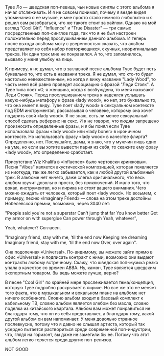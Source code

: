 Туве Ло — шведская поп-певица, чьи новые синглы с этого альбома я начал отслеживать. И я не совсем понимал, почему я везде видел упоминания о ее музыке, и мне просто стало немного любопытно и я решил сам разобраться, что же такого стоит за хайпом. Однако на мой взгляд "Cool Girl", "Influence" и "True Disaster" — три самых посредственных поп-синглов года, так что я не был настроен положительно перед прослушиванием данного альбома. И теперь после выхода альбома могу с уверенностью сказать, что альбом представляет из себя набор повторяющихся, скучных, неоригинальных треков. Ни один трек мне не понравился. А то, что запомнилось, вызвало у меня улыбку на лице.

К примеру, я не думал, что в заглавной песне альбома Туве будет петь буквально то, что есть в названии трека. Я не думал, что кто-то будет настолько невежественным, но когда я вижу название "Lady Wood", то часть меня всё равно проведет ассоциацию с фразой "Леди Стояк". А Туве типа поет «О, я женщина, когда я возбуждена, то меня называют Леди Стояк». Перед прослушиванием трека я надеялся услышать какую-нибудь метафору к фразе «lady wood», но нет, это буквально то, что она имеет в виду. Туве поет «lady wood» в сексуальном контексте под EDM инструментал, рассказывая о человеке, которому она хочет подарить свой «lady wood». Я не знаю, есть ли менее сексуальный способ сделать референс на секс. И я не говорю, что людям запрещено произносить определенные фразы, и я бы понял если Туве использовала фразы «lady wood» или «lady boner» в ироничном контексте. Но использовать фразу «lady wood» в качестве флирта? Определенно, нет. Послушайте, дамы, я знаю, что у мужчин лишь одно на уме, но если вы хотите вывести парня из себя, то скажите ему фразу «lady wood», это определенно сработает.

Присутствие Wiz Khalifa в «Influence» было чертовски кринжовым. Песня "Vibes" является акустической композицией, которая появляется из ниоткуда, так же легко забывается, как и любой другой альбомный трек. В альбоме нет ничего, даже слегка оригинального, что весь альбом звучит довольно просто, без приключений. И мало того, что вокал, инструментал, но и лирика не стоят вашего внимания. Чего можно ожидать от человека, который поет «lady wood». Но возьмем, к примеру, песню «Imaginary Friend» — слова на этом треке достойны Нобелевской премии, возможно, через 3040 лет:

"People said you're not a superstar
Can't jump that far
You know better
Got my armor on with superglue
Can power through
Yeah, whatever",

Yeah, whatever? Согласен.

"Imaginary friend, stay with me, 'til the end now
Keeping me dreaming
Imaginary friend, stay with me, 'til the end now
Over, over again".

Она подопечная «Universal». По-видимому, вы можете зайти прямо в офис «Universal» и подписать контракт с ними, возможно они выдают контракты любому встречному. Скажу, что шведская поп-музыка резко упала в качестве со времен ABBA. Ну, камон, Туве является шведским экспортным товаром. Вы ведь можете лучше, верно?

В песне "Cool Girl" по крайней мере прослеживается тема/концепция, которую Туве подробно раскрывает в лирике. Но все же это не меняет того факта, что в музыкальном и вокальном плане на альбоме нет ничего особенного. Словно альбом входит в базовый комплект к кабельному ТВ, словно альбом является хлебом без масла, словно поделка из китайского квартала. Альбом вам может понравиться не благодаря тому, что он из себя представляет, а благодаря тому, какой другой альбом он вам напоминает. У меня довольно странное послевкусие, потому что я давно не слышал артиста, который так усердно пытается раствориться среди современной поп-индустрии, что, глядя на горизонт, вы даже не заметили бы ее. Потому что этот альбом легко теряется среди других поп-релизов.

NOT GOOD
